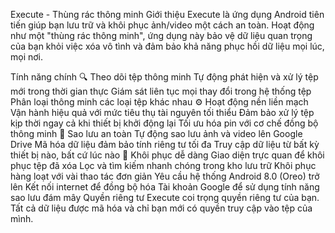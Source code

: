 Execute - Thùng rác thông minh
Giới thiệu
Execute là ứng dụng Android tiên tiến giúp bạn lưu trữ và khôi phục ảnh/video một cách an toàn. Hoạt động như một "thùng rác thông minh", ứng dụng này bảo vệ dữ liệu quan trọng của bạn khỏi việc xóa vô tình và đảm bảo khả năng phục hồi dữ liệu mọi lúc, mọi nơi.

Tính năng chính
🔍 Theo dõi tệp thông minh
Tự động phát hiện và xử lý tệp mới trong thời gian thực
Giám sát liên tục mọi thay đổi trong hệ thống tệp
Phân loại thông minh các loại tệp khác nhau
⚙️ Hoạt động nền liền mạch
Vận hành hiệu quả với mức tiêu thụ tài nguyên tối thiểu
Đảm bảo xử lý tệp kịp thời ngay cả khi thiết bị khởi động lại
Tối ưu hóa pin với cơ chế đồng bộ thông minh
🔐 Sao lưu an toàn
Tự động sao lưu ảnh và video lên Google Drive
Mã hóa dữ liệu đảm bảo tính riêng tư tối đa
Truy cập dữ liệu từ bất kỳ thiết bị nào, bất cứ lúc nào
🔄 Khôi phục dễ dàng
Giao diện trực quan để khôi phục tệp đã xóa
Lọc và tìm kiếm nhanh chóng trong kho lưu trữ
Khôi phục hàng loạt với vài thao tác đơn giản
Yêu cầu hệ thống
Android 8.0 (Oreo) trở lên
Kết nối internet để đồng bộ hóa
Tài khoản Google để sử dụng tính năng sao lưu đám mây
Quyền riêng tư
Execute coi trọng quyền riêng tư của bạn. Tất cả dữ liệu được mã hóa và chỉ bạn mới có quyền truy cập vào tệp của mình.
